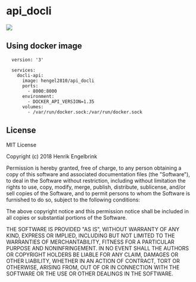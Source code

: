 # api_docli


<p>
	<img src="https://travis-ci.com/hengel2810/api_docli.svg?token=jYdiyC69sDnxGnDxRqoJ&branch=master"/>
</p>

## Using docker image

```
  version: '3'

  services:
    docli-api:
      image: hengel2810/api_docli
      ports:
        - 8000:8000
      environment:
        - DOCKER_API_VERSION=1.35
      volumes:
        - /var/run/docker.sock:/var/run/docker.sock
```

## License

MIT License

Copyright (c) 2018 Henrik Engelbrink

Permission is hereby granted, free of charge, to any person obtaining a copy
of this software and associated documentation files (the "Software"), to deal
in the Software without restriction, including without limitation the rights
to use, copy, modify, merge, publish, distribute, sublicense, and/or sell
copies of the Software, and to permit persons to whom the Software is
furnished to do so, subject to the following conditions:

The above copyright notice and this permission notice shall be included in all
copies or substantial portions of the Software.

THE SOFTWARE IS PROVIDED "AS IS", WITHOUT WARRANTY OF ANY KIND, EXPRESS OR
IMPLIED, INCLUDING BUT NOT LIMITED TO THE WARRANTIES OF MERCHANTABILITY,
FITNESS FOR A PARTICULAR PURPOSE AND NONINFRINGEMENT. IN NO EVENT SHALL THE
AUTHORS OR COPYRIGHT HOLDERS BE LIABLE FOR ANY CLAIM, DAMAGES OR OTHER
LIABILITY, WHETHER IN AN ACTION OF CONTRACT, TORT OR OTHERWISE, ARISING FROM,
OUT OF OR IN CONNECTION WITH THE SOFTWARE OR THE USE OR OTHER DEALINGS IN THE
SOFTWARE.
